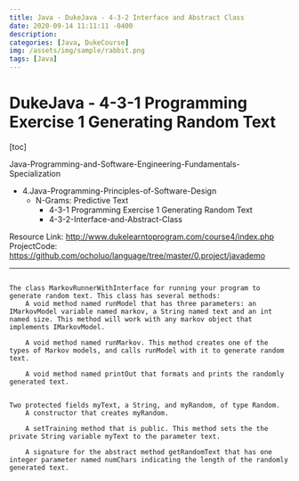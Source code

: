 ```yaml
---
title: Java - DukeJava - 4-3-2 Interface and Abstract Class
date: 2020-09-14 11:11:11 -0400
description:
categories: [Java, DukeCourse]
img: /assets/img/sample/rabbit.png
tags: [Java]
---
```


# DukeJava - 4-3-1 Programming Exercise 1 Generating Random Text

[toc]

Java-Programming-and-Software-Engineering-Fundamentals-Specialization
- 4.Java-Programming-Principles-of-Software-Design
  - N-Grams: Predictive Text
    - 4-3-1 Programming Exercise 1 Generating Random Text
    - 4-3-2-Interface-and-Abstract-Class

Resource Link: http://www.dukelearntoprogram.com/course4/index.php
ProjectCode: https://github.com/ocholuo/language/tree/master/0.project/javademo

---

```

The class MarkovRunnerWithInterface for running your program to generate random text. This class has several methods:
    A void method named runModel that has three parameters: an IMarkovModel variable named markov, a String named text and an int named size. This method will work with any markov object that implements IMarkovModel.

    A void method named runMarkov. This method creates one of the types of Markov models, and calls runModel with it to generate random text.

    A void method named printOut that formats and prints the randomly generated text.


Two protected fields myText, a String, and myRandom, of type Random.
    A constructor that creates myRandom.

    A setTraining method that is public. This method sets the the private String variable myText to the parameter text.

    A signature for the abstract method getRandomText that has one integer parameter named numChars indicating the length of the randomly generated text.



```
